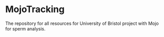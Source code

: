 # MojoTracking
The repository for all resources for University of Bristol project with Mojo for sperm analysis. 
